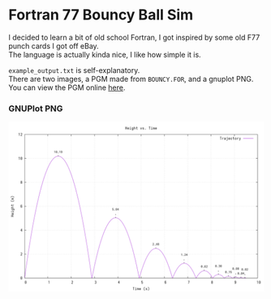 # Fortran 77 Bouncy Ball Sim
I decided to learn a bit of old school Fortran, I got inspired by some old F77 punch cards I got off eBay. \
The language is actually kinda nice, I like how simple it is.

`example_output.txt` is self-explanatory. \
There are two images, a PGM made from `BOUNCY.FOR`, and a gnuplot PNG. \
You can view the PGM online [here](https://bytes.usc.edu/~saty/tools/PGMViewer/viewer.html).

### GNUPlot PNG
![](TRAJ_LABELED.PNG)
